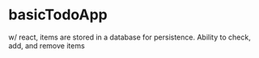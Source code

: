 # basicTodoApp
w/ react, items are stored in a database for persistence. Ability to check, add, and remove items 
